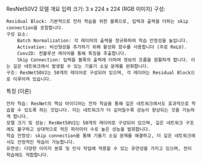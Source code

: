 ResNet50V2 모델 개요
입력 크기: 3 x 224 x 224 (RGB 이미지)
구성:

    Residual Block: 기본적으로 잔차 학습을 위한 블록으로, 입력과 출력을 더하는 skip connection을 포함합니다.
    구성 요소:
        Batch Normalization: 각 레이어의 출력을 정규화하여 학습 안정성을 높입니다.
        Activation: 비선형성을 추가하기 위해 활성화 함수를 사용합니다 (주로 ReLU).
        Conv2D: 컨볼루션 레이어를 통해 특징을 추출합니다.
        Skip Connection: 입력을 블록의 출력에 더하여 정보의 흐름을 원활하게 합니다. 이는 깊은 네트워크에서 발생할 수 있는 기울기 소실 문제를 완화합니다.
    구조: ResNet50V2는 50개의 레이어로 구성되어 있으며, 각 레이어는 Residual Block으로 이루어져 있습니다.

특징 (이론)

    잔차 학습: ResNet의 핵심 아이디어는 잔차 학습을 통해 깊은 네트워크에서도 효과적으로 학습할 수 있도록 하는 것입니다. 이는 네트워크가 더 깊어질수록 성능이 향상되는 것을 가능하게 합니다.
    모델 크기 및 성능: ResNet50V2는 50개의 레이어로 구성되어 있으며, 깊은 네트워크 구조에도 불구하고 상대적으로 적은 파라미터 수로 높은 성능을 발휘합니다.
    학습 안정성: skip connection을 통해 기울기 소실 문제를 해결하고, 더 깊은 네트워크에서도 안정적인 학습이 가능합니다.
    유연성: 다양한 이미지 분류 및 인식 작업에 적용할 수 있는 유연성을 가지고 있으며, 전이 학습에도 적합합니다.
